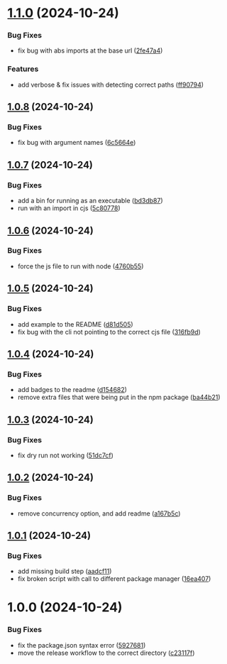 # [1.1.0](https://github.com/Metroxe/relative-to-alias-resolver/compare/1.0.8...1.1.0) (2024-10-24)


### Bug Fixes

* fix bug with abs imports at the base url ([2fe47a4](https://github.com/Metroxe/relative-to-alias-resolver/commit/2fe47a4cd7057728538bff66178416ea83c29818))


### Features

* add verbose & fix issues with detecting correct paths ([ff90794](https://github.com/Metroxe/relative-to-alias-resolver/commit/ff90794634ff6f0af94f1d3a14318621352f807b))

## [1.0.8](https://github.com/Metroxe/relative-to-alias-resolver/compare/1.0.7...1.0.8) (2024-10-24)


### Bug Fixes

* fix bug with argument names ([6c5664e](https://github.com/Metroxe/relative-to-alias-resolver/commit/6c5664e290927fe096cfdb96b20d256eacd79198))

## [1.0.7](https://github.com/Metroxe/relative-to-alias-resolver/compare/1.0.6...1.0.7) (2024-10-24)


### Bug Fixes

* add a bin for running as an executable ([bd3db87](https://github.com/Metroxe/relative-to-alias-resolver/commit/bd3db87a12157a031e5bc23c07dee3edb90b4552))
* run with an import in cjs ([5c80778](https://github.com/Metroxe/relative-to-alias-resolver/commit/5c807786f594348d182cbc12518895caf99df2bb))

## [1.0.6](https://github.com/Metroxe/relative-to-alias-resolver/compare/1.0.5...1.0.6) (2024-10-24)


### Bug Fixes

* force the js file to run with node ([4760b55](https://github.com/Metroxe/relative-to-alias-resolver/commit/4760b5524bc584dbfc1746633dcc45621191ad0c))

## [1.0.5](https://github.com/Metroxe/relative-to-alias-resolver/compare/1.0.4...1.0.5) (2024-10-24)


### Bug Fixes

* add example to the README ([d81d505](https://github.com/Metroxe/relative-to-alias-resolver/commit/d81d505e10f4e069dee09796b447cfe09ddf0f8e))
* fix bug with the cli not pointing to the correct cjs file ([316fb9d](https://github.com/Metroxe/relative-to-alias-resolver/commit/316fb9d3ac8db3a960db237199c8bff21a0681a3))

## [1.0.4](https://github.com/Metroxe/relative-to-alias-resolver/compare/1.0.3...1.0.4) (2024-10-24)


### Bug Fixes

* add badges to the readme ([d154682](https://github.com/Metroxe/relative-to-alias-resolver/commit/d15468255326002fc6121317dae89937f68826c9))
* remove extra files that were being put in the npm package ([ba44b21](https://github.com/Metroxe/relative-to-alias-resolver/commit/ba44b21674a97402343a632cbe7e1e523d8fa78e))

## [1.0.3](https://github.com/Metroxe/relative-to-alias-resolver/compare/1.0.2...1.0.3) (2024-10-24)


### Bug Fixes

* fix dry run not working ([51dc7cf](https://github.com/Metroxe/relative-to-alias-resolver/commit/51dc7cf4830286fce8bc0dc2ea0b5709d6a6681a))

## [1.0.2](https://github.com/Metroxe/relative-to-alias-resolver/compare/1.0.1...1.0.2) (2024-10-24)


### Bug Fixes

* remove concurrency option, and add readme ([a167b5c](https://github.com/Metroxe/relative-to-alias-resolver/commit/a167b5c61cdeb2baca0c642820ff01f16519ae5d))

## [1.0.1](https://github.com/Metroxe/relative-to-alias-resolver/compare/1.0.0...1.0.1) (2024-10-24)


### Bug Fixes

* add missing build step ([aadcf11](https://github.com/Metroxe/relative-to-alias-resolver/commit/aadcf115253057998f925f4d8e90b4252b619f68))
* fix broken script with call to different package manager ([16ea407](https://github.com/Metroxe/relative-to-alias-resolver/commit/16ea4074f6e99fcde21a5e2f6a14f4683b4dca00))

# 1.0.0 (2024-10-24)


### Bug Fixes

* fix the package.json syntax error ([5927681](https://github.com/Metroxe/relative-to-alias-resolver/commit/59276814cb9b5eae807461e8700160b20e51ed76))
* move the release workflow to the correct directory ([c23117f](https://github.com/Metroxe/relative-to-alias-resolver/commit/c23117f241f508ed44bf960e95d659df62a3e664))
